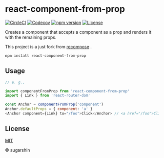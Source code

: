 # react-component-from-prop

[![CircleCI][circleci-image]][circleci-url]
[![Codecov][codecov-image]][codecov-url]
[![npm version][npm-image]][npm-url]
[![License][license-image]][license-url]

Creates a component that accepts a component as a prop and renders it with the remaining props.

This project is a just fork from [recompose](https://github.com/acdlite/recompose) .

```bash
npm install react-component-from-prop
```

## Usage

```js
// e. g.,

import componentFromProp from 'react-component-from-prop'
import { Link } from 'react-router-dom'

const Anchor = componentFromProp('component')
Anchor.defaultProps = { component: 'a' }
<Anchor component={Link} to="/foo">Click</Anchor> // <a href="/foo">Click</a>
```

## License

[MIT][license-url]

© sugarshin

[circleci-image]: https://circleci.com/gh/sugarshin/react-component-from-prop/tree/master.svg?style=svg&circle-token=
[circleci-url]: https://circleci.com/gh/sugarshin/react-component-from-prop/tree/master
[codecov-image]: https://codecov.io/gh/sugarshin/react-component-from-prop/branch/master/graph/badge.svg
[codecov-url]: https://codecov.io/gh/sugarshin/react-component-from-prop
[npm-image]: https://img.shields.io/npm/v/react-component-from-prop.svg?style=flat-square
[npm-url]: https://www.npmjs.org/package/react-component-from-prop
[license-image]: https://img.shields.io/:license-mit-blue.svg?style=flat-square
[license-url]: https://sugarshin.mit-license.org/
